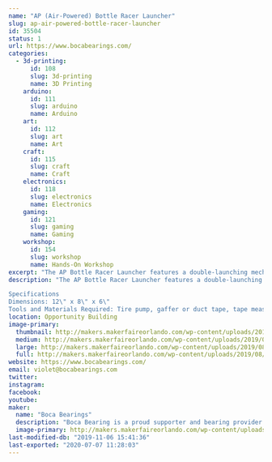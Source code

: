 ```yaml
---
name: "AP (Air-Powered) Bottle Racer Launcher"
slug: ap-air-powered-bottle-racer-launcher
id: 35504
status: 1
url: https://www.bocabearings.com/
categories:
  - 3d-printing:
      id: 108
      slug: 3d-printing
      name: 3D Printing
    arduino:
      id: 111
      slug: arduino
      name: Arduino
    art:
      id: 112
      slug: art
      name: Art
    craft:
      id: 115
      slug: craft
      name: Craft
    electronics:
      id: 118
      slug: electronics
      name: Electronics
    gaming:
      id: 121
      slug: gaming
      name: Gaming
    workshop:
      id: 154
      slug: workshop
      name: Hands-On Workshop
excerpt: "The AP Bottle Racer Launcher features a double-launching mechanism"
description: "The AP Bottle Racer Launcher features a double-launching mechanism, where one air pressure source can be attached to race two bottle rocket cars side by side for 30 feet or more, depending on the air pressure used. Below are the specifications.  

Specifications
Dimensions: 12\" x 8\" x 6\"
Tools and Materials Required: Tire pump, gaffer or duct tape, tape measure, scissors, AP Bottle Racers, 2 towels (for deceleration)"
location: Opportunity Building
image-primary:
  thumbnail: http://makers.makerfaireorlando.com/wp-content/uploads/2019/08/20190801_115451-150x150.jpg
  medium: http://makers.makerfaireorlando.com/wp-content/uploads/2019/08/20190801_115451-243x300.jpg
  large: http://makers.makerfaireorlando.com/wp-content/uploads/2019/08/20190801_115451-830x1024.jpg
  full: http://makers.makerfaireorlando.com/wp-content/uploads/2019/08/20190801_115451.jpg
website: https://www.bocabearings.com/
email: violet@bocabearings.com
twitter: 
instagram: 
facebook: 
youtube: 
maker:
  name: "Boca Bearings"
  description: "Boca Bearing is a proud supporter and bearing provider for makers all over the world. Based in South Florida, Boca Bearings provides all types of bearings for robotics, remote-controlled aircraft, 3D printers, industrial equipment- you name it! If it rotates, it probably has our bearing inside of it! "
  image-primary: http://makers.makerfaireorlando.com/wp-content/uploads/2015/08/BocaBearings-Logo-Tagline-1024x427.jpg
last-modified-db: "2019-11-06 15:41:36"
last-exported: "2020-07-07 11:28:03"
---
```

